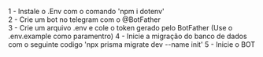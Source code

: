 1 - Instale o .Env com o comando 'npm i dotenv' </br>
2 - Crie um bot no telegram com o @BotFather </br>
3 - Crie um arquivo .env e cole o token gerado pelo BotFather (Use o .env.example como paramentro)
4 - Inicie a migração do banco de dados com o seguinte codigo 'npx prisma migrate dev --name init'
5 - Inicie o BOT
